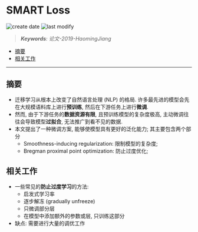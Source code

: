 SMART Loss
===
<!--START_SECTION:badge-->
![create date](https://img.shields.io/static/v1?label=create%20date&message=2022-06-xx&label_color=gray&color=lightsteelblue&style=flat-square)
![last modify](https://img.shields.io/static/v1?label=last%20modify&message=2025-09-19%2004%3A11%3A35&label_color=gray&color=thistle&style=flat-square)
<!--END_SECTION:badge-->
<!--info
top: false
draft: true
hidden: true
level: 0
tags: []
-->

> ***Keywords**: 论文-2019-HaomingJiang*

<!--START_SECTION:paper_title-->
<!--END_SECTION:paper_title-->

<!--START_SECTION:toc-->
- [摘要](#摘要)
- [相关工作](#相关工作)
<!--END_SECTION:toc-->

---

## 摘要
- 迁移学习从根本上改变了自然语言处理 (NLP) 的格局. 许多最先进的模型会先在大规模语料库上进行**预训练**, 然后在下游任务上进行**微调**.
- 然而, 由于下游任务的**数据资源有限**, 且预训练模型的复杂度极高, 主动微调往往会导致模型**过拟合**, 无法推广到看不见的数据.
- 本文提出了一种微调方案, 能够使模型具有更好的泛化能力; 其主要包含两个部分
    - Smoothness-inducing regularization: 限制模型的复杂度;
    - Bregman proximal point optimization: 防止过度优化;

## 相关工作
- 一些常见的**防止过度学习**的方法:
    - 启发式学习率
    - 逐步解冻 (gradually unfreeze)
    - 只微调部分层
    - 在模型中添加额外的参数或层, 只训练这部分
- 缺点: 需要进行大量的调优工作
